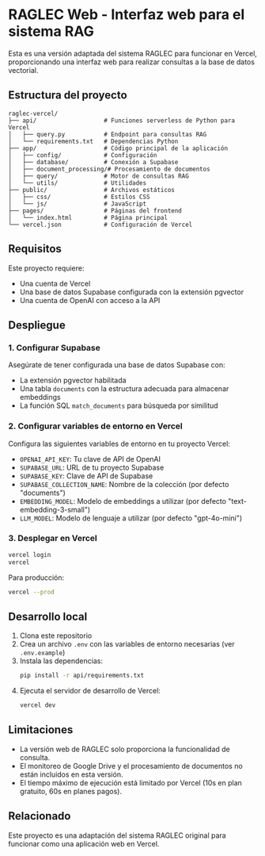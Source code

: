 # RAGLEC Web - Interfaz web para el sistema RAG

Esta es una versión adaptada del sistema RAGLEC para funcionar en Vercel, proporcionando una interfaz web para realizar consultas a la base de datos vectorial.

## Estructura del proyecto

```
raglec-vercel/
├── api/                   # Funciones serverless de Python para Vercel
│   ├── query.py           # Endpoint para consultas RAG
│   └── requirements.txt   # Dependencias Python
├── app/                   # Código principal de la aplicación
│   ├── config/            # Configuración
│   ├── database/          # Conexión a Supabase
│   ├── document_processing/# Procesamiento de documentos
│   ├── query/             # Motor de consultas RAG
│   └── utils/             # Utilidades
├── public/                # Archivos estáticos
│   ├── css/               # Estilos CSS
│   └── js/                # JavaScript
├── pages/                 # Páginas del frontend
│   └── index.html         # Página principal
└── vercel.json            # Configuración de Vercel
```

## Requisitos

Este proyecto requiere:

- Una cuenta de Vercel
- Una base de datos Supabase configurada con la extensión pgvector
- Una cuenta de OpenAI con acceso a la API

## Despliegue

### 1. Configurar Supabase

Asegúrate de tener configurada una base de datos Supabase con:
- La extensión pgvector habilitada
- Una tabla `documents` con la estructura adecuada para almacenar embeddings
- La función SQL `match_documents` para búsqueda por similitud

### 2. Configurar variables de entorno en Vercel

Configura las siguientes variables de entorno en tu proyecto Vercel:

- `OPENAI_API_KEY`: Tu clave de API de OpenAI
- `SUPABASE_URL`: URL de tu proyecto Supabase
- `SUPABASE_KEY`: Clave de API de Supabase
- `SUPABASE_COLLECTION_NAME`: Nombre de la colección (por defecto "documents")
- `EMBEDDING_MODEL`: Modelo de embeddings a utilizar (por defecto "text-embedding-3-small")
- `LLM_MODEL`: Modelo de lenguaje a utilizar (por defecto "gpt-4o-mini")

### 3. Desplegar en Vercel

```bash
vercel login
vercel
```

Para producción:

```bash
vercel --prod
```

## Desarrollo local

1. Clona este repositorio
2. Crea un archivo `.env` con las variables de entorno necesarias (ver `.env.example`)
3. Instala las dependencias:
   ```bash
   pip install -r api/requirements.txt
   ```
4. Ejecuta el servidor de desarrollo de Vercel:
   ```bash
   vercel dev
   ```

## Limitaciones

- La versión web de RAGLEC solo proporciona la funcionalidad de consulta.
- El monitoreo de Google Drive y el procesamiento de documentos no están incluidos en esta versión.
- El tiempo máximo de ejecución está limitado por Vercel (10s en plan gratuito, 60s en planes pagos).

## Relacionado

Este proyecto es una adaptación del sistema RAGLEC original para funcionar como una aplicación web en Vercel. 